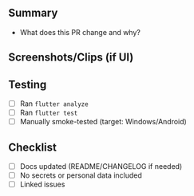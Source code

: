 ## Summary
- What does this PR change and why?

## Screenshots/Clips (if UI)

## Testing
- [ ] Ran `flutter analyze`
- [ ] Ran `flutter test`
- [ ] Manually smoke-tested (target: Windows/Android)

## Checklist
- [ ] Docs updated (README/CHANGELOG if needed)
- [ ] No secrets or personal data included
- [ ] Linked issues
